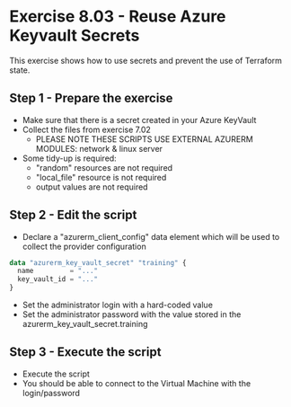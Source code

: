 # Exercise 8.03 - Reuse Azure Keyvault Secrets

This exercise shows how to use secrets and prevent the use of Terraform state.

## Step 1 - Prepare the exercise

- Make sure that there is a secret created in your Azure KeyVault
- Collect the files from exercise 7.02
  - PLEASE NOTE THESE SCRIPTS USE EXTERNAL AZURERM MODULES: network & linux server
- Some tidy-up is required:
  - "random" resources are not required
  - "local_file" resource is not required
  - output values are not required

## Step 2 - Edit the script

- Declare a "azurerm_client_config" data element which will be used to collect the provider configuration

```terraform
data "azurerm_key_vault_secret" "training" {
  name         = "..."
  key_vault_id = "..."
}
```

- Set the administrator login with a hard-coded value
- Set the administrator password with the value stored in the azurerm_key_vault_secret.training

## Step 3 - Execute the script

- Execute the script
- You should be able to connect to the Virtual Machine with the login/password
